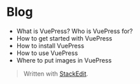 # Blog

 - What is VuePress? Who is VuePress for?
 - How to get started with VuePress
 - How to install VuePress
 - How to use VuePress
 - Where to put images in VuePress




> Written with [StackEdit](https://stackedit.io/).
<!--stackedit_data:
eyJoaXN0b3J5IjpbLTk0MTc0Nzc3XX0=
-->